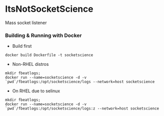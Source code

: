 # ItsNotSocketScience
Mass socket listener




### Building & Running with Docker
* Build first
```
docker build Dockerfile -t socketscience
```

* Non-RHEL distros
```
mkdir fbeatlogs;
docker run --name=socketscience -d -v `pwd`/fbeatlogs:/opt/socketscience/logs --network=host socketscience
```

* On RHEL due to selinux
```
mkdir fbeatlogs;
docker run --name=socketscience -d -v `pwd`/fbeatlogs:/opt/socketscience/logs:z --network=host socketscience
```
